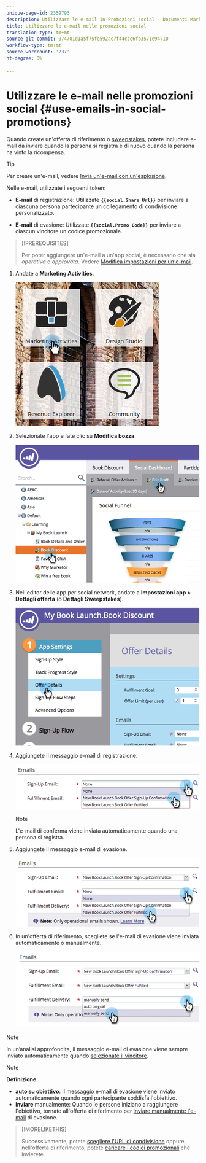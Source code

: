 ```yaml
---
unique-page-id: 2359793
description: Utilizzare le e-mail in Promozioni social - Documenti Marketo - Documentazione prodotto
title: Utilizzare le e-mail nelle promozioni social
translation-type: tm+mt
source-git-commit: 074701d1a5f75fe592ac7f44cce6fb3571e94710
workflow-type: tm+mt
source-wordcount: '237'
ht-degree: 0%

---
```



# Utilizzare le e-mail nelle promozioni social {#use-emails-in-social-promotions}

Quando create un&#39;offerta di riferimento [](/help/marketo/product-docs/demand-generation/social/referral-offers/create-a-referral-offer.md) o [sweepstakes](/help/marketo/product-docs/demand-generation/social/sweepstakes/create-sweepstakes.md), potete includere e-mail da inviare quando la persona si registra e di nuovo quando la persona ha vinto la ricompensa.

>[!TIP]
>
>Per creare un&#39;e-mail, vedere [Invia un&#39;e-mail con un&#39;esplosione](/help/marketo/getting-started/quick-wins/send-an-email.md).

Nelle e-mail, utilizzate i seguenti token:

* **E-mail** di registrazione: Utilizzate  **`{{social.Share Url}}`** per inviare a ciascuna persona partecipante un collegamento di condivisione personalizzato.

* **E-mail** di evasione: Utilizzate  **`{{social.Promo Code}}`** per inviare a ciascun vincitore un codice [ ](/help/marketo/product-docs/demand-generation/social/social-functions/use-promo-codes-for-offer-fulfillment.md)promozionale.

>[!PREREQUISITES]
>
>Per poter aggiungere un&#39;e-mail a un&#39;app social, è necessario che sia _operativa_ e _approvata_. Vedere [Modifica impostazioni per un&#39;e-mail](/help/marketo/product-docs/email-marketing/general/functions-in-the-editor/make-an-email-operational.md).

1. Andate a **Marketing Activities**.

   ![](assets/ma.png)

1. Selezionate l&#39;app e fate clic su **Modifica bozza**.

   ![](assets/image2014-9-19-16-3a12-3a33.png)

1. Nell&#39;editor delle app per social network, andate a **Impostazioni app > Dettagli offerta** (o **Dettagli Sweepstakes**).

   ![](assets/image2014-9-19-16-3a12-3a41.png)

1. Aggiungete il messaggio e-mail di registrazione.

   ![](assets/image2014-9-19-16-3a12-3a49.png)

   >[!NOTE]
   >
   >L&#39;e-mail di conferma viene inviata automaticamente quando una persona si registra.

1. Aggiungete il messaggio e-mail di evasione.

   ![](assets/image2014-9-19-16-3a15-3a26.png)

1. In un&#39;offerta di riferimento, scegliete se l&#39;e-mail di evasione viene inviata automaticamente o manualmente.

   ![](assets/image2014-9-19-16-3a15-3a36.png)

>[!NOTE]
>
>In un’analisi approfondita, il messaggio e-mail di evasione viene sempre inviato automaticamente quando [selezionate il vincitore](/help/marketo/product-docs/demand-generation/social/sweepstakes/select-sweepstakes-winners.md).

>[!NOTE]
>
>**Definizione**
>
>* **auto su obiettivo**: Il messaggio e-mail di evasione viene inviato automaticamente quando ogni partecipante soddisfa l&#39;obiettivo.
>* **inviare** manualmente: Quando le persone iniziano a raggiungere l&#39;obiettivo, tornate all&#39;offerta di riferimento per  [inviare manualmente l&#39;e-mail](/help/marketo/product-docs/demand-generation/social/referral-offers/send-referral-offer-fulfillment-email.md) di evasione.

>



>[!MORELIKETHIS]
>
>Successivamente, potete [scegliere l&#39;URL di condivisione](/help/marketo/product-docs/demand-generation/social/social-functions/choose-the-share-url-for-a-social-app.md) oppure, nell&#39;offerta di riferimento, potete [caricare i codici promozionali](/help/marketo/product-docs/demand-generation/social/social-functions/use-promo-codes-for-offer-fulfillment.md) che invierete.

